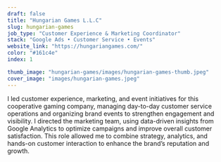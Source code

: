 ```yaml
---
draft: false
title: "Hungarian Games L.L.C"
slug: hungarian-games
job_type: "Customer Experience & Marketing Coordinator"
stack: "Google Ads • Customer Service • Events"
website_link: "https://hungariangames.com/"
color: "#161c4e"
index: 1

thumb_image: "hungarian-games/images/hungarian-games-thumb.jpeg"
cover_image: "images/hungarian-games.jpeg"
---
```


I led customer experience, marketing, and event initiatives for this cooperative gaming company, managing day-to-day customer service operations and organizing brand events to strengthen engagement and visibility.
I directed the marketing team, using data-driven insights from Google Analytics to optimize campaigns and improve overall customer satisfaction.
This role allowed me to combine strategy, analytics, and hands-on customer interaction to enhance the brand’s reputation and growth.